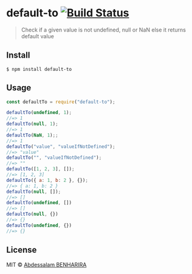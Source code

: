 # default-to [![Build Status](https://travis-ci.com/Abdessalam98/default-to.svg?token=QqMEeU97cu6BFoo1RaKD&branch=master)](https://travis-ci.com/Abdessalam98/default-to)

> Check if a given value is not undefined, null or NaN else it returns default value

## Install

```
$ npm install default-to
```

## Usage

```js
const defaultTo = require("default-to");

defaultTo(undefined, 1);
//=> 1
defaultTo(null, 1);
//=> 1
defaultTo(NaN, 1);;
//=> 1
defaultTo("value", "valueIfNotDefined");
//=> "value"
defaultTo("", "valueIfNotDefined");
//=> ""
defaultTo([1, 2, 3], []);
//=> [1, 2, 3]
defaultTo({ a: 1, b: 2 }, {});
//=> { a: 1, b: 2 }
defaultTo(null, []);
//=> []
defaultTo(undefined, [])
//=> []
defaultTo(null, {})
//=> {}
defaultTo(undefined, {})
//=> {}
```

## License

MIT © [Abdessalam BENHARIRA](https://abdessalam.dev)
